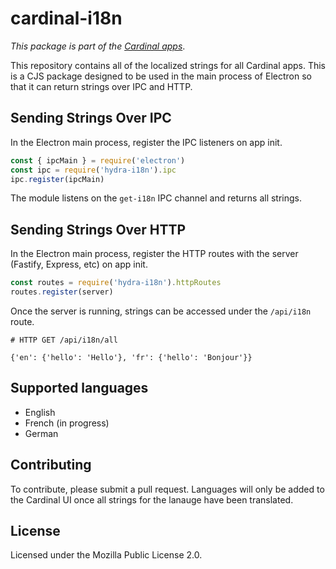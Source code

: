 # cardinal-i18n

*This package is part of the [Cardinal apps](https://cardinalapps.xyz)*.

This repository contains all of the localized strings for all Cardinal apps. This
is a CJS package designed to be used in the main process of Electron so that it
can return strings over IPC and HTTP.

## Sending Strings Over IPC

In the Electron main process, register the IPC listeners on app init.

```javascript
const { ipcMain } = require('electron')
const ipc = require('hydra-i18n').ipc
ipc.register(ipcMain)
```

The module listens on the `get-i18n` IPC channel and returns all strings.

## Sending Strings Over HTTP

In the Electron main process, register the HTTP routes with the server (Fastify,
Express, etc) on app init.

```javascript
const routes = require('hydra-i18n').httpRoutes
routes.register(server)
```

Once the server is running, strings can be accessed under the `/api/i18n` route.

```
# HTTP GET /api/i18n/all

{'en': {'hello': 'Hello'}, 'fr': {'hello': 'Bonjour'}}
```

## Supported languages

- English
- French (in progress)
- German

## Contributing

To contribute, please submit a pull request. Languages will only be added to the
Cardinal UI once all strings for the lanauge have been translated.

## License

Licensed under the Mozilla Public License 2.0.

